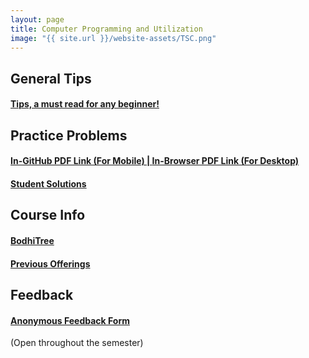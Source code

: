 ```yaml
---
layout: page
title: Computer Programming and Utilization
image: "{{ site.url }}/website-assets/TSC.png"
---
```

## General Tips
<h4 style="color: rgb(245,106,106,0.9);"><a href="{{ site.url }}/blog/cs101-tips">Tips, a must read for any beginner!</a></h4>

## Practice Problems
<h4 style="color: rgb(245,106,106,0.9);"><a href="https://github.com/paramrathour/CS-101/blob/main/Problems.pdf">In-GitHub PDF Link (For Mobile) | </a><a href="{{ site.url }}/CS-101/Problems.pdf">In-Browser PDF Link (For Desktop)</a></h4>
<h4 style="color: rgb(245,106,106,0.9);"><a href="solutions">Student Solutions</a></h4>

## Course Info
<!-- <h4 style="color: rgb(245,106,106,0.9);"><a href="https://www.cse.iitb.ac.in/~ajitvr/CS101_Fall2022/">Course Webpage</a></h4> -->
<h4 style="color: rgb(245,106,106,0.9);"><a href="https://cs101.bodhi.cse.iitb.ac.in/">BodhiTree</a></h4>
<h4 style="color: rgb(245,106,106,0.9);"><a href="https://www.cse.iitb.ac.in/~cs101/offerings.html">Previous Offerings</a></h4>
<!--Spring 2022-->
<!-- <h4 style="color: rgb(245,106,106,0.9);"><a href="https://cs101.has.coffee/home">Master Doc,</a></h4> -->
<!-- <h4 style="color: rgb(245,106,106,0.9);"><a href="https://cs101.bodhi.cse.iitb.ac.in/">BodhiTree,</a></h4> -->
<!--Spring 2021-->
<!-- <h4 style="color: rgb(245,106,106,0.9);"><a href="https://bit.ly/cs101-2021-labs">Lab Problems,</a></h4> -->
<!-- <h4 style="color: rgb(245,106,106,0.9);"><a href="https://docs.google.com/document/d/18Q-B0KUxYmcTy1kYyc6KYTbJ1B8TSdMfKZMUNu7vwKc/edit">Course Evaluation Plan,</a></h4> -->
<!-- <h4 style="color: rgb(245,106,106,0.9);"><a href="https://docs.google.com/document/d/1ol1VVWZO-dCnRyRZQIWu1nSzI0R5eyXM2aP_nTiSaJw/edit?usp=sharing">Remote Procturing Instructions,</a></h4> -->

<!-- ## Additional Resources -->
<!-- <h4 style="color: rgb(245,106,106,0.9);"><a href="https://en.cppreference.com/">C++ Documentation,</a></h4>
<h4 style="color: rgb(245,106,106,0.9);"><a href="https://www.youtube.com/playlist?list=PLlrATfBNZ98dudnM48yfGUldqGD0S4FFb">C++ by The Cherno*,</a></h4>
<h4 style="color: rgb(245,106,106,0.9);"><a href="https://www.learncpp.com/">Learn C++,</a></h4>
<h4 style="color: rgb(245,106,106,0.9);"><a href="https://www.geeksforgeeks.org/">GeeksforGeeks,</a></h4>
<h4 style="color: rgb(245,106,106,0.9);"><a href="https://cp-algorithms.com/">Competitive Programming Algorithms</a></h4>

\* - suggested by Tirthankar -->
<!-- ## Practice Programming
<h4 style="color: rgb(245,106,106,0.9);"><a href="https://cses.fi/problemset/">CSES Problem Set,</a></h4>
<h4 style="color: rgb(245,106,106,0.9);"><a href="https://www.spoj.com/">SPOJ,</a></h4>
<h4 style="color: rgb(245,106,106,0.9);"><a href="https://www.hackerrank.com/dashboard">HackerRank,</a></h4>
<h4 style="color: rgb(245,106,106,0.9);"><a href="https://www.codechef.com/">CodeChef,</a></h4>
<h4 style="color: rgb(245,106,106,0.9);"><a href="https://codeforces.com/#">Codeforces,</a></h4>
<h4 style="color: rgb(245,106,106,0.9);"><a href="https://projecteuler.net/">Project Euler,</a></h4>
<h4 style="color: rgb(245,106,106,0.9);"><a href="https://atcoder.jp/">AtCoder,</a></h4>
<h4 style="color: rgb(245,106,106,0.9);"><a href="http://www.usaco.org/">USACO</a></h4>
 -->

## Feedback
<h4 style="color: rgb(245,106,106,0.9);"><a href="https://forms.gle/MVrMiESemgtGn5d48">Anonymous Feedback Form</a></h4> (Open throughout the semester)
